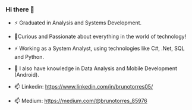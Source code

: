 ### Hi there 👋

<!--
**Brunotorres15/Brunotorres15** is a ✨ _special_ ✨ repository because its `README.md` (this file) appears on your GitHub profile.

Here are some ideas to get you started:

- 🔭 I’m currently working on ...
- 🌱 I’m currently learning ...
- 👯 I’m looking to collaborate on ...
- 🤔 I’m looking for help with ...
- 💬 Ask me about ...
- 📫 How to reach me: ...
- 😄 Pronouns: ...
- ⚡ Fun fact: ...
-->
- ⚡ Graduated in Analysis and Systems Development.
- 🔭Curious and Passionate about everything in the world of technology!
- ⚡ Working as a System Analyst, using technologies like C#, .Net, SQL and Python.
- 🔭 I also have knowledge in Data Analysis and Mobile Development (Android).

- 📫 Linkedin: https://www.linkedin.com/in/brunotorres05/
- 📫 Medium: https://medium.com/@brunotorres_85976
